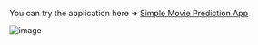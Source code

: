You can try the application here ➔ [Simple Movie Prediction App](https://movie-revenue-predictions.herokuapp.com/)

![image](https://user-images.githubusercontent.com/57074947/204848248-7b03aaf7-cf91-4183-b116-4767cd8d4c4d.png)

 
